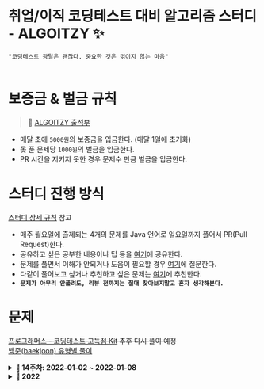 # 취업/이직 코딩테스트 대비 알고리즘 스터디 - ALGOITZY ✨
`"코딩테스트 광탈은 괜찮다. 중요한 것은 꺾이지 않는 마음"` <br><br>

# 보증금 & 벌금 규칙
> 📔 [ALGOITZY 출석부](https://ddmkim94.notion.site/ALGOITZY-PR-e1821fc591144384b65f4a1068b2e1a0)
- 매달 초에 `5000원`의 보증금을 입금한다. (매달 1일에 초기화)
- 못 푼 문제당 `1000원`의 벌금을 입금한다.
- PR 시간을 지키지 못한 경우 문제수 만큼 벌금을 입금한다.

# 스터디 진행 방식
[스터디 상세 규칙](https://github.com/algorithm-study/algorithm-study/wiki/%F0%9F%94%A5-%EC%8A%A4%ED%84%B0%EB%94%94-Branch-%EB%B0%8F-PR-%EA%B7%9C%EC%B9%99-%F0%9F%94%A5) 참고 
- 매주 월요일에 출제되는 4개의 문제를 Java 언어로 일요일까지 풀어서 PR(Pull Request)한다.
- 공유하고 싶은 공부한 내용이나 팁 등을 [여기](https://github.com/algorithm-study/algorithm-study/discussions)에 공유한다.
- 문제를 풀면서 이해가 안되거나 도움이 필요할 경우 [여기](https://github.com/algorithm-study/algorithm-study/discussions)에 질문한다.
- 다같이 풀어보고 싶거나 추천하고 싶은 문제는 [여기](https://github.com/algorithm-study/algorithm-study/discussions)에 추천한다.
- **`문제가 아무리 안풀려도, 리뷰 전까지는 절대 찾아보지말고 혼자 생각해본다.`**

# 문제
~~[프로그래머스 - 코딩테스트 고득점 Kit](https://school.programmers.co.kr/learn/challenges?tab=algorithm_practice_kit) 추후 다시 풀이 예정~~ <br>
[백준(baekjoon) 유형별 풀이](https://www.acmicpc.net/problem/tags)

<details markdown="1">
<summary><strong>🎊 14주차: 2022-01-02 ~ 2022-01-08</strong></summary>
<br/>

|                                 문제번호                                 |  문제이름   |   문제유형   | 난이도  | 풀이여부 |
| :----------------------------------------------------------------------: | :---------: | :----------: | :-----: | :------: |
| [1449](https://www.acmicpc.net/problem/1449) | 수리공 항승 | `그리디 알고리즘` | 실버 3 | &#9744; |
| [1080](https://www.acmicpc.net/problem/1080) | 행렬 | `그리디 알고리즘` | 실버 1 | &#9744; |
| [1213](https://www.acmicpc.net/problem/1213) | 팰린드롬 만들기 | `그리디 알고리즘` | 실버 3 | &#9744; |
| [14916](https://www.acmicpc.net/problem/14916) | 거스름돈 | `그리디 알고리즘` | 실버 5 | &#9744; |

</details>

<details markdown="1">
<summary><strong>🐯 2022</strong></summary>
<br/>

<details markdown="1">
<summary><strong>🎉 13주차: 2022-12-26 ~ 2022-01-01</strong></summary>
<br/>

|                                 문제번호                                 |  문제이름   |   문제유형   | 난이도  | 풀이여부 |
| :----------------------------------------------------------------------: | :---------: | :----------: | :-----: | :------: |
| [1946](https://www.acmicpc.net/problem/1946) | 신입 사원 | `그리디 알고리즘` | 실버 1 | :white_check_mark: |
| [1439](https://www.acmicpc.net/problem/1439) | 뒤집기 | `그리디 알고리즘` | 실버 5 | :white_check_mark: |
| [16953](https://www.acmicpc.net/problem/16953) | A → B | `그리디 알고리즘` | 실버 2 | :white_check_mark: |
| [1049](https://www.acmicpc.net/problem/1049) | 기타줄 | `그리디 알고리즘` | 실버 4 | :white_check_mark: |

</details>

<details markdown="1">
<summary><strong>🎅🏻 12주차: 2022-12-19 ~ 2022-12-22</strong></summary>
<br/>

|                                 문제번호                                 |  문제이름   |   문제유형   | 난이도  | 풀이여부 |
| :----------------------------------------------------------------------: | :---------: | :----------: | :-----: | :------: |
| [13305](https://www.acmicpc.net/problem/13305) | 주유소 | `그리디 알고리즘` | 실버 3 | :white_check_mark: |
| [10610](https://www.acmicpc.net/problem/10610) | 30 | `그리디 알고리즘` | 실버 4 | :white_check_mark: |

</details>


<details markdown="1">
<summary><strong>🐰 11주차: 2022-12-12 ~ 2022-12-18</strong></summary>
<br/>

|                                 문제번호                                 |  문제이름   |   문제유형   | 난이도  | 풀이여부 |
| :----------------------------------------------------------------------: | :---------: | :----------: | :-----: | :------: |
| [1026](https://www.acmicpc.net/problem/1026) | 보물 | `그리디 알고리즘` | 실버 4 | :white_check_mark: |
| [1541](https://www.acmicpc.net/problem/1541) | 잃어버린 괄호 | `그리디 알고리즘` | 실버 2 | :white_check_mark: |
| [2217](https://www.acmicpc.net/problem/2217) | 로프 | `그리디 알고리즘` | 실버 4 | :white_check_mark: |
| [1789](https://www.acmicpc.net/problem/1789) | 수들의 합 | `그리디 알고리즘` | 실버 5 | :white_check_mark: |

</details>

<details markdown="1">
<summary><strong>☃️ 10주차: 2022-12-05 ~ 2022-12-11</strong></summary>
<br/>

|                                 문제번호                                 |  문제이름   |   문제유형   | 난이도  | 풀이여부 |
| :----------------------------------------------------------------------: | :---------: | :----------: | :-----: | :------: |
| [2839](https://www.acmicpc.net/problem/2839) | 설탕 배달 | `그리디 알고리즘` | 실버 4 | :white_check_mark: |
| [11399](https://www.acmicpc.net/problem/11399) | ATM | `그리디 알고리즘` | 실버 4 | :white_check_mark: |
| [11047](https://www.acmicpc.net/problem/11047) | 동전 0 | `그리디 알고리즘` | 실버 4 | :white_check_mark: |
| [1931](https://www.acmicpc.net/problem/1931) | 회의실 배정 | `그리디 알고리즘` | 실버 1 | :white_check_mark: |

</details>

<details markdown="1">
<summary><strong>❄️ 9주차: 2022-11-28 ~ 2022-12-04</strong></summary>
<br/>

|                                 문제번호                                 |  문제이름   |   문제유형   | 난이도  | 풀이여부 |
| :----------------------------------------------------------------------: | :---------: | :----------: | :-----: | :------: |
| [42860](https://school.programmers.co.kr/learn/courses/30/lessons/42860) | 조이스틱 | `탐욕법(Greedy)` | Level 2 | :white_check_mark: |
| [3085](https://www.acmicpc.net/problem/3085) | 사탕 게임 | `브루트포스` | 실버 3 | :white_check_mark: |
| [9095](https://www.acmicpc.net/problem/9095) | 1, 2, 3 더하기 | `브루트포스` | 실버 3 | :white_check_mark: |
| [1748](https://www.acmicpc.net/problem/1748) | 수 이어 쓰기 1 | `브루트포스` | 실버 4 | :white_check_mark: |

</details>

<details markdown="1">
<summary><strong>✨ 8주차: 2022-11-21 ~ 2022-11-28</strong></summary>
<br/>

|                                 문제번호                                 |  문제이름   |   문제유형   | 난이도  | 풀이여부 |
| :----------------------------------------------------------------------: | :---------: | :----------: | :-----: | :------: |
| [2309](https://www.acmicpc.net/problem/2309) | 일곱 난쟁이 | `브루트포스` | 브론즈 1 | :white_check_mark: |
| [3085](https://www.acmicpc.net/problem/3085) | 사탕 게임 | `브루트포스` | 실버 3 | :white_check_mark: |
| [1476](https://www.acmicpc.net/problem/1476) | 날짜 계산 | `브루트포스` | 실버 5 | :white_check_mark: |

</details>

<details markdown="1">
<summary><strong>🌭 7주차: 2022-11-14 ~ 2022-11-21</strong></summary>
<br/>

|                                 문제번호                                 |  문제이름   |   문제유형   | 난이도  | 풀이여부 |
| :----------------------------------------------------------------------: | :---------: | :----------: | :-----: | :------: |
| [43165](https://school.programmers.co.kr/learn/courses/30/lessons/43165) | 타겟 넘버 | `깊이/너비 우선 탐색(DFS/BFS)` | Level 2 | :white_check_mark: |
| [42579](https://school.programmers.co.kr/learn/courses/30/lessons/42579) | 베스트 앨범 | `해시(Hash)` | Level 3 | :white_check_mark: |
| [42860](https://school.programmers.co.kr/learn/courses/30/lessons/42860) | 조이스틱 | `탐욕법(Greedy)` | Level 2 | &#9744; |

</details>


<details markdown="1">
<summary><strong>🔯 6주차: 2022-11-07 ~ 2022-11-14</strong></summary>
<br/>

|                                 문제번호                                 |  문제이름   |   문제유형   | 난이도  | 풀이여부 |
| :----------------------------------------------------------------------: | :---------: | :----------: | :-----: | :------: |
| [42746](https://school.programmers.co.kr/learn/courses/30/lessons/42746) | 가장 큰 수 | `정렬` | Level 2 | :white_check_mark:  |
| [42860](https://school.programmers.co.kr/learn/courses/30/lessons/42860) |   조이스틱   |  `탐욕법(Greedy)`  | Level 2 | &#9744;  |
| [42839](https://school.programmers.co.kr/learn/courses/30/lessons/42883) |  큰 수 만들기  |  `탐욕법(Greedy)`  | Level 2 | :white_check_mark:  |

</details>

<details markdown="1">
<summary><strong>😲 5주차: 2022-10-31 ~ 2022-11-07</strong></summary>
<br/>

|                                 문제번호                                 |  문제이름   |   문제유형   | 난이도  | 풀이여부 |
| :----------------------------------------------------------------------: | :---------: | :----------: | :-----: | :------: |
| [42579](https://school.programmers.co.kr/learn/courses/30/lessons/42579) | 베스트 앨범 | `해시(Hash)` | Level 3 | :white_check_mark:  |
| [42626](https://school.programmers.co.kr/learn/courses/30/lessons/42626) |   더 맵게   |  `힙(Heap)`  | Level 2 | :white_check_mark:  |
| [42839](https://school.programmers.co.kr/learn/courses/30/lessons/42839) |  소수 찾기  |  `완전탐색`  | Level 2 | :white_check_mark:  |

</details>


<details markdown="1">
<summary><strong>🌱 4주차: 2022-10-24 ~ 2022-10-31</strong></summary>
<br/>

| 문제번호                                                                         | 문제이름                                   | 문제유형 | 난이도 | 풀이여부 |
| :--------------------------------------------------------------------------------: | :------------------------------------------: | :--------: | :------: | :----------:|
| [42577](https://school.programmers.co.kr/learn/courses/30/lessons/42577) | 전화번호 목록 | `해시(Hash)` | Level 2 | :white_check_mark: |
| [42583](https://school.programmers.co.kr/learn/courses/30/lessons/42583) | 다리를 지나는 트럭 | `스택/큐(Stack/Queue)` | Level 2 | :white_check_mark: |
| [42584](https://school.programmers.co.kr/learn/courses/30/lessons/42584) | 주식 가격 | `스택/큐(Stack/Queue)` | Level 2| :white_check_mark: |

</details>

<details markdown="1">
<summary><strong>🍯 3주차: 2022-10-17 ~ 2022-10-24</strong></summary>
<br/>

| 문제번호                                                                         | 문제이름                                   | 문제유형 | 난이도 | 풀이여부 |
| :--------------------------------------------------------------------------------: | :------------------------------------------: | :--------: | :------: | :----------:|
| [86491](https://school.programmers.co.kr/learn/courses/30/lessons/86491) | 최소직사각형 | `완전탐색` | Level 1 | :white_check_mark: |
| [42840](https://school.programmers.co.kr/learn/courses/30/lessons/42840) | 모의고사 | `완전탐색` | Level 1 | :white_check_mark: |
| [42586](https://school.programmers.co.kr/learn/courses/30/lessons/42586) | 기능개발 | `스택/큐(Stack/Queue)` | Level 2| :white_check_mark: |
| [42587](https://school.programmers.co.kr/learn/courses/30/lessons/42587) | 프린터 | `스택/큐(Stack/Queue)` | Level 2| :white_check_mark: |

</details>

<details markdown="1">
<summary><strong>🍬 2주차: 2022-10-10 ~ 2022-10-17</strong></summary>
<br/>

| 문제번호                                                                         | 문제이름                                   | 문제유형 | 난이도 | 풀이여부 |
| :--------------------------------------------------------------------------------: | :------------------------------------------: | :--------: | :------: | :----------:|
| [42578](https://school.programmers.co.kr/learn/courses/30/lessons/42578) | 위장 | `해시(Hash)` | Level 2 | :white_check_mark: |
| [12906](https://school.programmers.co.kr/learn/courses/30/lessons/12906) | 같은 숫자는 싫어 | `스택/큐(Stack/Queue)` | Level 1 | :white_check_mark: |
| [12909](https://school.programmers.co.kr/learn/courses/30/lessons/12909) | 올바른 괄호 | `스택/큐(Stack/Queue)` | Level 2| :white_check_mark: |

</details>

<details markdown="1">
<summary><strong>🔥 워밍업: 2022-10-06 ~ 2022-10-10</strong></summary>
<br/>

| 문제번호                                                                         | 문제이름                                   | 문제유형 | 난이도 | 풀이여부|
| :--------------------------------------------------------------------------------: | :------------------------------------------: | :--------: | :------: | :---------:|
| [1845](https://school.programmers.co.kr/learn/courses/30/lessons/1845)                 | 폰켓몬 | `해시(Hash)` | Level 1 | :white_check_mark: |
| [42576](https://school.programmers.co.kr/learn/courses/30/lessons/42576) | 완주하지 못한 선수 | `해시(Hash)` | Level 1 | :white_check_mark: |

</details>

</details>
